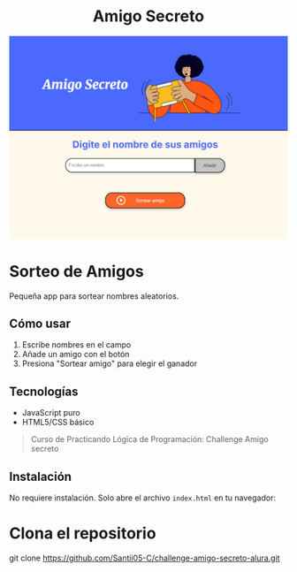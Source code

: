 <h1 align="center">Amigo Secreto</h1>

![Demo App](/assets/juego-amigo-secreto.png)

# Sorteo de Amigos

Pequeña app para sortear nombres aleatorios.

## Cómo usar

1. Escribe nombres en el campo
2. Añade un amigo con el botón
3. Presiona "Sortear amigo" para elegir el ganador

## Tecnologías

- JavaScript puro
- HTML5/CSS básico

> Curso de Practicando Lógica de Programación: Challenge Amigo secreto

## Instalación

No requiere instalación. Solo abre el archivo `index.html` en tu navegador:

# Clona el repositorio

git clone https://github.com/Santii05-C/challenge-amigo-secreto-alura.git
